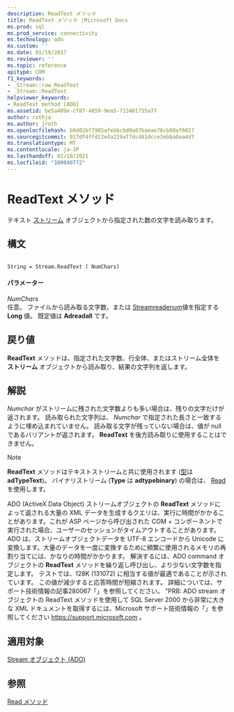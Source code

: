 ```yaml
---
description: ReadText メソッド
title: ReadText メソッド |Microsoft Docs
ms.prod: sql
ms.prod_service: connectivity
ms.technology: ado
ms.custom: ''
ms.date: 01/19/2017
ms.reviewer: ''
ms.topic: reference
apitype: COM
f1_keywords:
- _Stream::raw_ReadText
- _Stream::ReadText
helpviewer_keywords:
- ReadText method [ADO]
ms.assetid: be5a409e-cf87-4859-9ea5-713401755a77
author: rothja
ms.author: jroth
ms.openlocfilehash: b9d82bf7985afebbcbd0a07baeae76cb80af6027
ms.sourcegitcommit: 917df4ffd22e4a229af7dc481dcce3ebba0aa4d7
ms.translationtype: MT
ms.contentlocale: ja-JP
ms.lasthandoff: 02/10/2021
ms.locfileid: "100040772"
---
```

# <a name="readtext-method"></a>ReadText メソッド
テキスト [ストリーム](./stream-object-ado.md) オブジェクトから指定された数の文字を読み取ります。  
  
## <a name="syntax"></a>構文  
  
```  
  
String = Stream.ReadText ( NumChars)  
```  
  
#### <a name="parameters"></a>パラメーター  
 *NumChars*  
 任意。 ファイルから読み取る文字数、または [Streamreadenum](./streamreadenum.md)値を指定する **Long** 値。 既定値は **Adreadall** です。  
  
## <a name="return-value"></a>戻り値  
 **ReadText** メソッドは、指定された文字数、行全体、またはストリーム全体を **ストリーム** オブジェクトから読み取り、結果の文字列を返します。  
  
## <a name="remarks"></a>解説  
 *Numchar* がストリームに残された文字数よりも多い場合は、残りの文字だけが返されます。 読み取られた文字列は、 *Numchar* で指定された長さと一致するように埋め込まれていません。 読み取る文字が残っていない場合は、値が null であるバリアントが返されます。 **ReadText** を後方読み取りに使用することはできません。  
  
> [!NOTE]
>  **ReadText** メソッドはテキストストリームと共に使用されます ([型](./type-property-ado-stream.md)は **adTypeText**)。 バイナリストリーム (**Type** は **adtypebinary**) の場合は、 [Read](./read-method.md)を使用します。  
  
 ADO (ActiveX Data Object) ストリームオブジェクトの **ReadText** メソッドによって返される大量の XML データを生成するクエリは、実行に時間がかかることがあります。これが ASP ページから呼び出された COM + コンポーネントで実行された場合、ユーザーのセッションがタイムアウトすることがあります。ADO は、ストリームオブジェクトデータを UTF-8 エンコードから Unicode に変換します。大量のデータを一度に変換するために頻繁に使用されるメモリの再割り当てには、かなりの時間がかかります。 解決するには、ADO command オブジェクトの **ReadText** メソッドを繰り返し呼び出し、より少ない文字数を指定します。 テストでは、128K (131072) に相当する値が最適であることが示されています。 この値が減少すると応答時間が短縮されます。 詳細については、サポート技術情報の記事280067「」を参照してください。 "PRB: ADO stream オブジェクトの ReadText メソッドを使用して SQL Server 2000 から非常に大きな XML ドキュメントを取得するには、Microsoft サポート技術情報の「」を参照してください https://support.microsoft.com 。  
  
## <a name="applies-to"></a>適用対象  
 [Stream オブジェクト (ADO)](./stream-object-ado.md)  
  
## <a name="see-also"></a>参照  
 [Read メソッド](./read-method.md)